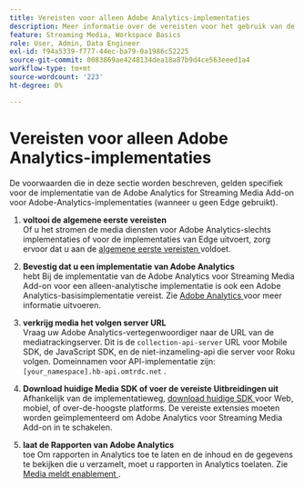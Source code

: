 ```yaml
---
title: Vereisten voor alleen Adobe Analytics-implementaties
description: Meer informatie over de vereisten voor het gebruik van de Adobe Analytics voor het streamen van media Add-on voor Adobe Analytics-implementaties
feature: Streaming Media, Workspace Basics
role: User, Admin, Data Engineer
exl-id: f94a5339-f777-44ec-ba79-0a1986c52225
source-git-commit: 0083869ae4248134dea18a87b9d4ce563eeed1a4
workflow-type: tm+mt
source-wordcount: '223'
ht-degree: 0%

---
```


# Vereisten voor alleen Adobe Analytics-implementaties

De voorwaarden die in deze sectie worden beschreven, gelden specifiek voor de implementatie van de Adobe Analytics for Streaming Media Add-on voor Adobe-Analytics-implementaties (wanneer u geen Edge gebruikt).

1. **voltooi de algemene eerste vereisten**<br>
Of u het stromen de media diensten voor Adobe Analytics-slechts implementaties of voor de implementaties van Edge uitvoert, zorg ervoor dat u aan de [ algemene eerste vereisten ](/help/getting-started/prereqs.md) voldoet.

1. **Bevestig dat u een implementatie van Adobe Analytics**<br> hebt
Bij de implementatie van de Adobe Analytics voor Streaming Media Add-on voor een alleen-analytische implementatie is ook een Adobe Analytics-basisimplementatie vereist. Zie [ Adobe Analytics ](https://experienceleague.adobe.com/docs/analytics/implementation/home.html) voor meer informatie uitvoeren.

1. **verkrijg media het volgen server URL**<br>
Vraag uw Adobe Analytics-vertegenwoordiger naar de URL van de mediatrackingserver. Dit is de `collection-api-server` URL voor Mobile SDK, de JavaScript SDK, en de niet-inzameling-api die server voor Roku volgen. Domeinnamen voor API-implementatie zijn: `[your_namespace].hb-api.omtrdc.net` .

1. **Download huidige Media SDK of voer de vereiste Uitbreidingen uit**<br>
Afhankelijk van de implementatieweg, [ download huidige SDK ](/help/getting-started/download-sdks.md) voor Web, mobiel, of over-de-hoogste platforms. De vereiste extensies moeten worden geïmplementeerd om Adobe Analytics voor Streaming Media Add-on in te schakelen.

1. **laat de Rapporten van Adobe Analytics**<br> toe
Om rapporten in Analytics toe te laten en de inhoud en de gegevens te bekijken die u verzamelt, moet u rapporten in Analytics toelaten. Zie [ Media meldt enablement ](/help/reporting/media-reports-enable.md).
